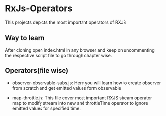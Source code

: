 # RxJs-Operators

This projects depicts the most important operators of RXJS

## Way to learn

After cloning open index.html in any browser and keep on uncommenting the respective script file to go through chapter wise.

## Operators(file wise)

* observer-observable-subs.js: Here you will learn how to create observer from scratch and get emitted values form observable

* map-throttle.js: This file cover most important RXJS stream operator map to modify stream into new and throttleTime operator to ignore emitted values for specified time.
